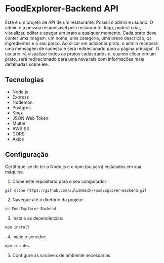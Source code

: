 # FoodExplorer-Backend API


Este é um projeto de API de um restaurante. Possui o admin e  usuário.
O admin é a pessoa responsável pelo restaurante, logo, poderá criar, visualizar, editar e apagar um prato a qualquer momento. Cada prato deve conter uma imagem, um nome, uma categoria, uma breve descrição, os ingredientes e o seu preço. Ao clicar em adicionar prato, o admin receberá uma mensagem de sucesso e será redirecionado para a página principal.
O usuário irá visualizar todos os pratos cadastrados e, quando clicar em um prato, será redirecionado para uma nova tela com informações mais detalhadas sobre ele.

## Tecnologias

- Node.js
- Express
- Nodemon
- Postgres
- Knex
- JSON Web Token
- Multer
- AWS S3
- CORS
- Axios

## Configuração
   Certifique-se de ter o Node.js e o npm (ou yarn) instalados em sua máquina.
1. Clone este repositório para o seu computador:
```bash
git clone https://github.com/JuliaNascF/FoodExplorer-Backend.git
```
2. Navegue até o diretório do projeto:
 ```bash
cd FoodExplorer-Backend
```
3. Instale as dependências:
 ```bash
npm install
```
4. Inicie o servidor:
 ```bash
npm run dev
```
5. Configure as variáveis de ambiente necessárias.

